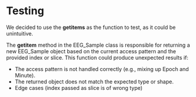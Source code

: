 # Testing
We decided to use the __getitems__ as the function to test, as it could be unintuitive.

The __getitem__ method in the EEG_Sample class is responsible for returning a new EEG_Sample object based on the current access pattern and the provided index or slice. This function could produce unexpected results if:
- The access pattern is not handled correctly (e.g., mixing up Epoch and Minute).
- The returned object does not match the expected type or shape.
- Edge cases (index passed as slice is of wrong type)